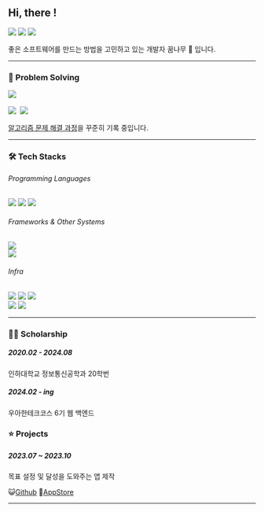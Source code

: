 ## Hi, there ! 

<a href="https://mingyum119.tistory.com/"><img src="https://img.shields.io/badge/Blog-000000?style=flat-square&logo=Tistory&logoColor=white"/></a>
<a href="mailto:mingyum119@naver.com"><img src="https://img.shields.io/badge/EMAIL-EA4335?style=flat-square&logo=gmail&logoColor=white"/></a>
  <a href="https://hits.seeyoufarm.com"><img src="https://hits.seeyoufarm.com/api/count/incr/badge.svg?url=https%3A%2F%2Fgithub.com%2FMingyum-Kim&count_bg=%2379C83D&title_bg=%23555555&icon=&icon_color=%23E7E7E7&title=hits&edge_flat=false"/></a>
  
좋은 소프트웨어를 만드는 방법을 고민하고 있는 개발자 꿈나무 🌳 입니다.

* * * 

### 🧩 Problem Solving 

<p>
  <img src="http://mazassumnida.wtf/api/v2/generate_badge?boj=gms08194">
  <br>
  <br>
  <a href="https://www.acmicpc.net/user/gms08194"><img src="https://img.shields.io/badge/BOJ-3766AB?style=flat-square&logo=Bloglovin&logoColor=white"/></a>&nbsp </a>
  <a href="https://www.algospot.com/user/profile/170234"><img src="https://img.shields.io/badge/Algospot-C02942?style=flat-square&logo=circleci&logoColor=white"/></a>&nbsp </a>
</p>

[알고리즘 문제 해결 과정](https://github.com/Mingyum-Kim/Algorithm)을 꾸준히 기록 중입니다.

* * * 

### 🛠 Tech Stacks 

###### Programming Languages
<p>
  <img src="https://img.shields.io/badge/C++-00599C?style=flat-square&logo=c%2B%2B&logoColor=white"> 
  <img src="https://img.shields.io/badge/Python-3776AB?style=flat-square&logo=Python&logoColor=white">
  <img src="https://img.shields.io/badge/JAVA-FF7800?style=flat-square&logo=&logoColor=white">
</p>

###### Frameworks & Other Systems 
<p>
  <img src="https://img.shields.io/badge/Spring boot-6DB33F?style=flat-square&logo=Spring%20Boot&logoColor=white">
  <br>
  <img src="https://img.shields.io/badge/MySQL-4479A1?style=flat-square&logo=MySQL&logoColor=white">
</p>

###### Infra
<p>
  <img src="https://img.shields.io/badge/Amazon EC2-FF9900?style=flat-square&logo=Amazon%20EC2&logoColor=white">
  <img src="https://img.shields.io/badge/Amazon RDS-527FFF?style=flat-square&logo=Amazon%20RDS&logoColor=white">
  <img src="https://img.shields.io/badge/Amazon S3-569A31?style=flat-square&logo=Amazon%20S3&logoColor=white">
  <br>
  <img src="https://img.shields.io/badge/Jenkins-D24939?style=flat-square&logo=jenkins&logoColor=white">
  <img src="https://img.shields.io/badge/Docker-2496ED?style=flat-square&logo=Docker&logoColor=white">
</p>
  

* * *

### 👩‍💻 Scholarship

##### 2020.02 - 2024.08 
인하대학교 정보통신공학과 20학번

##### 2024.02 - ing
우아한테크코스 6기 웹 백엔드

### ⭐ Projects

##### 2023.07 ~ 2023.10

목표 설정 및 달성을 도와주는 앱 제작 

😺[Github](https://github.com/dnd-side-project/dnd-9th-1-backend)   🍎[AppStore](https://apps.apple.com/kr/app/milestone/id6465692785)

* * * 
